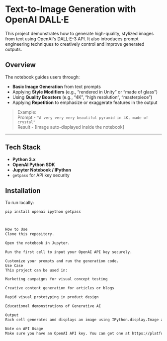 # Text-to-Image Generation with OpenAI DALL·E

This project demonstrates how to generate high-quality, stylized images from text using OpenAI's DALL·E-3 API. It also introduces prompt engineering techniques to creatively control and improve generated outputs.

## Overview

The notebook guides users through:
- **Basic Image Generation** from text prompts
- Applying **Style Modifiers** (e.g., “rendered in Unity” or “made of glass”)
- Using **Quality Boosters** (e.g., “4K”, “high resolution”, “masterpiece”)
- Applying **Repetition** to emphasize or exaggerate features in the output

> Example:  
> Prompt - `"A very very very beautiful pyramid in 4K, made of crystal"`  
> Result - [Image auto-displayed inside the notebook]

---

## Tech Stack

- **Python 3.x**
- **OpenAI Python SDK**
- **Jupyter Notebook / IPython**
- `getpass` for API key security

## Installation

To run locally:

```bash
pip install openai ipython getpass



How to Use
Clone this repository.

Open the notebook in Jupyter.

Run the first cell to input your OpenAI API key securely.

Customize your prompts and run the generation code.
Use Case
This project can be used in:

Marketing campaigns for visual concept testing

Creative content generation for articles or blogs

Rapid visual prototyping in product design

Educational demonstrations of Generative AI

Output
Each cell generates and displays an image using IPython.display.Image and OpenAI’s hosted image URL.

Note on API Usage
Make sure you have an OpenAI API key. You can get one at https://platform.openai.com/account/api-keys.
